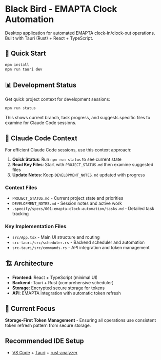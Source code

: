 # Black Bird - EMAPTA Clock Automation

Desktop application for automated EMAPTA clock-in/clock-out operations. Built with Tauri (Rust) + React + TypeScript.

## 🚀 Quick Start

```bash
npm install
npm run tauri dev
```

## 📊 Development Status

Get quick project context for development sessions:

```bash
npm run status
```

This shows current branch, task progress, and suggests specific files to examine for Claude Code sessions.

## 🤖 Claude Code Context

For efficient Claude Code sessions, use this context approach:

1. **Quick Status**: Run `npm run status` to see current state
2. **Read Key Files**: Start with `PROJECT_STATUS.md` then examine suggested files
3. **Update Notes**: Keep `DEVELOPMENT_NOTES.md` updated with progress

### Context Files
- `PROJECT_STATUS.md` - Current project state and priorities
- `DEVELOPMENT_NOTES.md` - Session notes and active work
- `.specify/specs/001-emapta-clock-automation/tasks.md` - Detailed task tracking

### Key Implementation Files
- `src/App.tsx` - Main UI structure and routing
- `src-tauri/src/scheduler.rs` - Backend scheduler and automation
- `src-tauri/src/commands.rs` - API integration and token management

## 🏗️ Architecture

- **Frontend**: React + TypeScript (minimal UI)
- **Backend**: Tauri + Rust (comprehensive scheduler)
- **Storage**: Encrypted secure storage for tokens
- **API**: EMAPTA integration with automatic token refresh

## 🎯 Current Focus

**Storage-First Token Management** - Ensuring all operations use consistent token refresh pattern from secure storage.

## Recommended IDE Setup

- [VS Code](https://code.visualstudio.com/) + [Tauri](https://marketplace.visualstudio.com/items?itemName=tauri-apps.tauri-vscode) + [rust-analyzer](https://marketplace.visualstudio.com/items?itemName=rust-lang.rust-analyzer)
